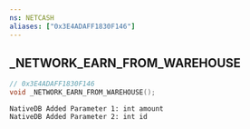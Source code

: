 ```yaml
---
ns: NETCASH
aliases: ["0x3E4ADAFF1830F146"]
---
```

## _NETWORK_EARN_FROM_WAREHOUSE

```c
// 0x3E4ADAFF1830F146
void _NETWORK_EARN_FROM_WAREHOUSE();
```

```
NativeDB Added Parameter 1: int amount
NativeDB Added Parameter 2: int id
```

